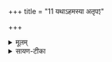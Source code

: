 +++
title = "11 यथाऽहमस्या अतृपꣵ"

+++


<details><summary>मूलम्</summary>

यथा॒ऽहम॒स्या अतृ॑पꣵ स्त्रि॒यै पुमान्॑ ।  
यथा॒ स्त्री तृप्य॑ति पु॒ꣳ॒सि प्रि॒ये प्रि॒या ।  
ए॒वम्भग॑स्य तृप्याणि ॥56॥  
य॒ज्ञस्य॒ काम्य॑ᳶ प्रि॒यः ।
</details>

<details><summary>सायण-टीका</summary>

18अथाष्टादशीमाह - अस्यै अस्यां स्त्रियां विवाहेन लब्धायां स्त्रियां पुमानहं यथाऽतृपं येन प्रकारेण तृप्तोऽस्मि, यथा च प्रिया स्त्री प्रिये पुंसि तृप्यति एवमहं भगस्य तृप्याणि सौभाग्येन तृप्तो भवानि । कीदृशोऽहं? यज्ञभ्य काम्यः यज्ञो हि स्वानुष्ठानाय मां कामयते । अत एव यज्ञस्याहं प्रियः ॥
</details>